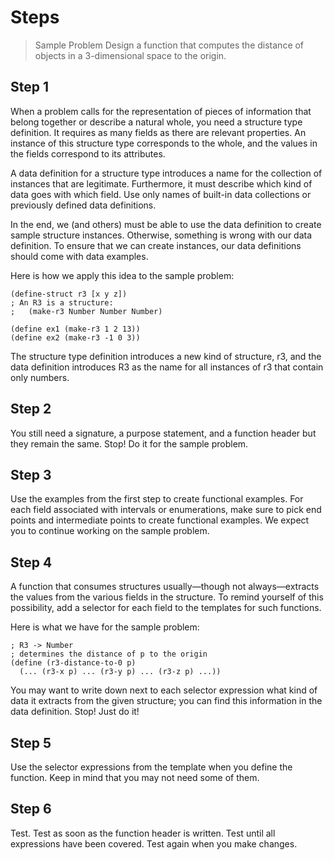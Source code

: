 # Steps

> Sample Problem Design a function that computes the distance of objects in a 3-dimensional space to the origin.



## Step 1

When a problem calls for the representation of pieces of information that belong together or describe a natural whole, you need a structure type definition. It requires as many fields as there are relevant properties. An instance of this structure type corresponds to the whole, and the values in the fields correspond to its attributes.

A data definition for a structure type introduces a name for the collection of instances that are legitimate. Furthermore, it must describe which kind of data goes with which field. Use only names of built-in data collections or previously defined data definitions.

In the end, we (and others) must be able to use the data definition to create sample structure instances. Otherwise, something is wrong with our data definition. To ensure that we can create instances, our data definitions should come with data examples.

Here is how we apply this idea to the sample problem:

    (define-struct r3 [x y z])
    ; An R3 is a structure:
    ;   (make-r3 Number Number Number)
         
    (define ex1 (make-r3 1 2 13))
    (define ex2 (make-r3 -1 0 3))

The structure type definition introduces a new kind of structure, r3, and the data definition introduces R3 as the name for all instances of r3 that contain only numbers.

    
    
## Step 2

You still need a signature, a purpose statement, and a function header but they remain the same. Stop! Do it for the sample problem.



## Step 3

Use the examples from the first step to create functional examples. For each field associated with intervals or enumerations, make sure to pick end points and intermediate points to create functional examples. We expect you to continue working on the sample problem.



## Step 4

A function that consumes structures usually—though not always—extracts the values from the various fields in the structure. To remind yourself of this possibility, add a selector for each field to the templates for such functions.

Here is what we have for the sample problem:

    ; R3 -> Number 
    ; determines the distance of p to the origin 
    (define (r3-distance-to-0 p)
      (... (r3-x p) ... (r3-y p) ... (r3-z p) ...))

You may want to write down next to each selector expression what kind of data it extracts from the given structure; you can find this information in the data definition. Stop! Just do it!



## Step 5 

Use the selector expressions from the template when you define the function. Keep in mind that you may not need some of them.

    

## Step 6

Test. Test as soon as the function header is written. Test until all expressions have been covered. Test again when you make changes.